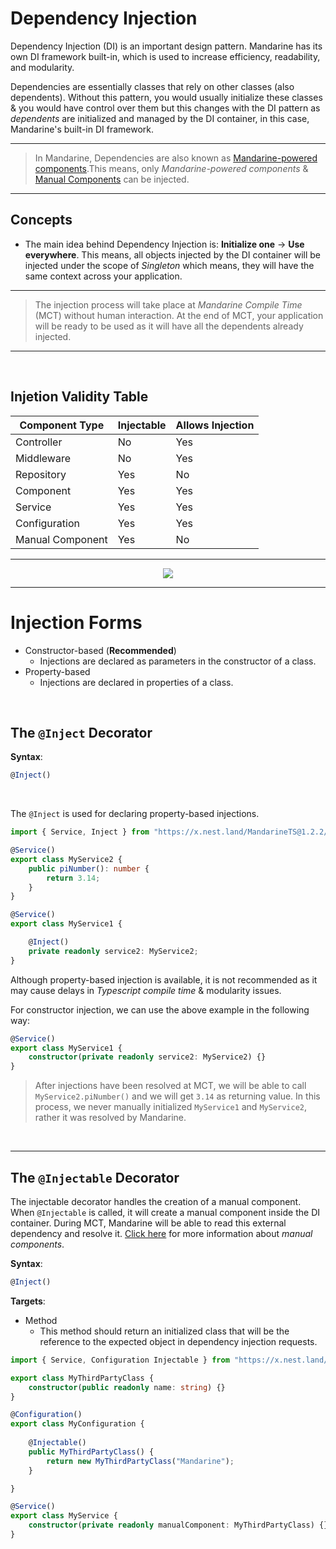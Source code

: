 # Dependency Injection
Dependency Injection (DI) is an important design pattern. Mandarine has its own DI framework built-in, which is used to increase efficiency, readability, and modularity.

Dependencies are essentially classes that rely on other classes (also dependents). Without this pattern, you would usually initialize these classes & you would have control over them but this changes with the DI pattern as _dependents_ are initialized and managed by the DI container, in this case, Mandarine's built-in DI framework.

----

> In Mandarine, Dependencies are also known as [Mandarine-powered components](/docs/mandarine/components).This means, only _Mandarine-powered components_ & [Manual Components](/docs/mandarine/manual-components) can be injected.

----

## Concepts

- The main idea behind Dependency Injection is: **Initialize one** -> **Use everywhere**. This means, all objects injected by the DI container will be injected under the scope of _Singleton_ which means, they will have the same context across your application.

----
> The injection process will take place at _Mandarine Compile Time_ (MCT) without human interaction. At the end of MCT, your application will be ready to be used as it will have all the dependents already injected. 
-----
&nbsp;

## Injetion Validity Table

| Component Type      | Injectable | Allows Injection |
| ------------------- | ---------- | ---------------- |  
| Controller          | No         |  Yes             |
| Middleware          | No         |  Yes             |
| Repository          | Yes        |  No              |
| Component           | Yes        |  Yes             |
| Service             | Yes        |  Yes             |
| Configuration       | Yes        |  Yes             |
| Manual Component    | Yes        |  No              |

-----

<center><img src="https://raw.githubusercontent.com/mandarineorg/mandarinets/master/docs/web/mandarine/images/DependencyInjectionDiagram.svg" /></center>

-----

# Injection Forms

- Constructor-based (**Recommended**)
    - Injections are declared as parameters in the constructor of a class.
- Property-based
    - Injections are declared in properties of a class.

&nbsp;

## The `@Inject` Decorator

**Syntax**:
```typescript
@Inject()
```
&nbsp;

The `@Inject` is used for declaring property-based injections.

```typescript
import { Service, Inject } from "https://x.nest.land/MandarineTS@1.2.2/mod.ts";

@Service()
export class MyService2 {
    public piNumber(): number {
        return 3.14;
    }       
}

@Service()
export class MyService1 {

    @Inject()
    private readonly service2: MyService2;
}
```

Although property-based injection is available, it is not recommended as it may cause delays in _Typescript compile time_ & modularity issues.

For constructor injection, we can use the above example in the following way:

```typescript
@Service()
export class MyService1 {
    constructor(private readonly service2: MyService2) {}
}
```

> After injections have been resolved at MCT, we will be able to call `MyService2.piNumber()` and we will get `3.14` as returning value. In this process, we never manually initialized `MyService1` and `MyService2`, rather it was resolved by Mandarine.

&nbsp;

----

## The `@Injectable` Decorator
The injectable decorator handles the creation of a manual component. When `@Injectable` is called, it will create a manual component inside the DI container. During MCT, Mandarine will be able to read this external dependency and resolve it. [Click here](docs/mandarine/manual-components) for more information about _manual components_.

**Syntax**:
```typescript
@Inject()
```

**Targets**:
 - Method
     - This method should return an initialized class that will be the reference to the expected object in dependency injection requests.
     
```typescript
import { Service, Configuration Injectable } from "https://x.nest.land/MandarineTS@1.2.2/mod.ts";

export class MyThirdPartyClass {
    constructor(public readonly name: string) {}
}

@Configuration()
export class MyConfiguration {
    
    @Injectable()
    public MyThirdPartyClass() {
        return new MyThirdPartyClass("Mandarine");
    }    

}

@Service()
export class MyService {
    constructor(private readonly manualComponent: MyThirdPartyClass) {}
}
```
